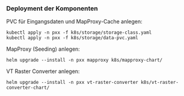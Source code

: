 ### Deployment der Komponenten

PVC für Eingangsdaten und MapProxy-Cache anlegen:
```
kubectl apply -n pxx -f k8s/storage/storage-class.yaml
kubectl apply -n pxx -f k8s/storage/data-pvc.yaml
```

MapProxy (Seeding) anlegen:
```
helm upgrade --install -n pxx mapproxy k8s/mapproxy-chart/
```

VT Raster Converter anlegen:
```
helm upgrade --install -n pxx vt-raster-converter k8s/vt-raster-converter-chart/
```
